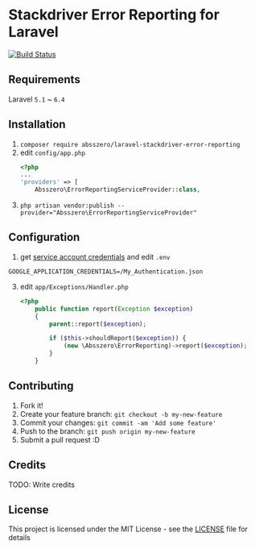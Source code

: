# Stackdriver Error Reporting for Laravel

[![Build Status](https://travis-ci.org/absszero/laravel-stackdriver-error-reporting.svg?branch=master)](https://travis-ci.org/absszero/laravel-stackdriver-error-reporting)

## Requirements

Laravel `5.1` ~ `6.4`

## Installation

1. `composer require absszero/laravel-stackdriver-error-reporting`
2. edit `config/app.php`
    ```php
    <?php
    ...
    'providers' => [
        Absszero\ErrorReportingServiceProvider::class,
    ```
3. `php artisan vendor:publish --provider="Absszero\ErrorReportingServiceProvider"`

## Configuration
1. get [service account credentials](https://cloud.google.com/docs/authentication/getting-started) and edit `.env`
```
GOOGLE_APPLICATION_CREDENTIALS=/My_Authentication.json
```


3. edit `app/Exceptions/Handler.php`

    ```php
    <?php
        public function report(Exception $exception)
        {
            parent::report($exception);

            if ($this->shouldReport($exception)) {
                (new \Absszero\ErrorReporting)->report($exception);
            }
        }
    ```


## Contributing

1. Fork it!
2. Create your feature branch: `git checkout -b my-new-feature`
3. Commit your changes: `git commit -am 'Add some feature'`
4. Push to the branch: `git push origin my-new-feature`
5. Submit a pull request :D

## Credits

TODO: Write credits

## License

This project is licensed under the MIT License - see the [LICENSE](LICENSE) file for details

